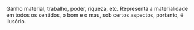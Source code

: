 Ganho material, trabalho, poder, riqueza, etc. Representa a materialidade em
todos os sentidos, o bom e o mau, sob certos aspectos, portanto, é ilusório.

